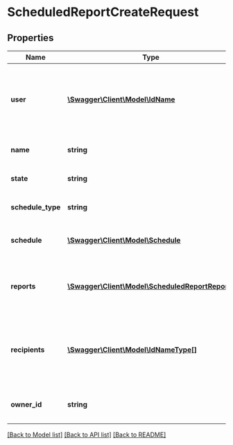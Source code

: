 # ScheduledReportCreateRequest

## Properties
Name | Type | Description | Notes
------------ | ------------- | ------------- | -------------
**user** | [**\Swagger\Client\Model\IdName**](IdName.md) | The user who&#39;s security credentials to use when running this schedule. | [optional] 
**name** | **string** | A unique name for this entity | [optional] 
**state** | **string** | The current state of this entity | [optional] 
**schedule_type** | **string** | The type of scheduled report. | [optional] 
**schedule** | [**\Swagger\Client\Model\Schedule**](Schedule.md) | The time schedule on which to run | [optional] 
**reports** | [**\Swagger\Client\Model\ScheduledReportReports**](ScheduledReportReports.md) | The reports that should be run when the schedule fires. | [optional] 
**recipients** | [**\Swagger\Client\Model\IdNameType[]**](IdNameType.md) | The recipients that will receive an email with the completed reports | [optional] 
**owner_id** | **string** | The client or vendor that owns this entity | 

[[Back to Model list]](../README.md#documentation-for-models) [[Back to API list]](../README.md#documentation-for-api-endpoints) [[Back to README]](../README.md)


